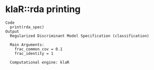 # klaR::rda printing

    Code
      print(rda_spec)
    Output
      Regularized Discriminant Model Specification (classification)
      
      Main Arguments:
        frac_common_cov = 0.1
        frac_identity = 1
      
      Computational engine: klaR 
      


